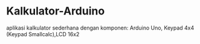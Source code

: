 # Kalkulator-Arduino
aplikasi kalkulator sederhana dengan komponen:  Arduino Uno, Keypad 4x4 (Keypad Smallcalc),LCD 16x2
